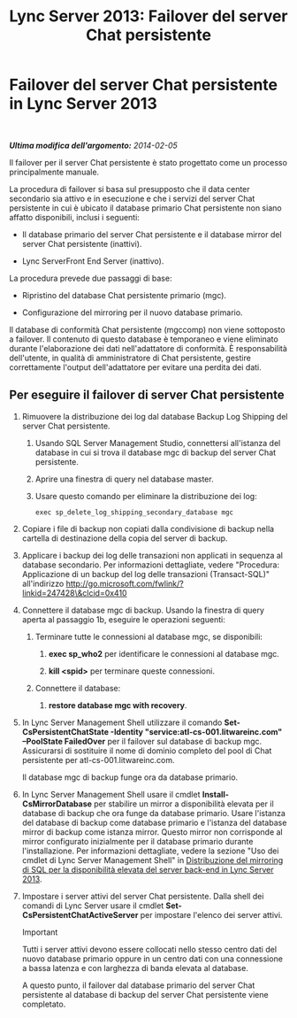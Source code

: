 ﻿---
title: 'Lync Server 2013: Failover del server Chat persistente'
TOCTitle: Failover del server Chat persistente
ms:assetid: 2cd79ffd-fee6-44ce-96cf-b98bf25e2690
ms:mtpsurl: https://technet.microsoft.com/it-it/library/JJ204772(v=OCS.15)
ms:contentKeyID: 49300042
ms.date: 08/24/2015
mtps_version: v=OCS.15
ms.translationtype: HT
---

# Failover del server Chat persistente in Lync Server 2013

 

_**Ultima modifica dell'argomento:** 2014-02-05_

Il failover per il server Chat persistente è stato progettato come un processo principalmente manuale.

La procedura di failover si basa sul presupposto che il data center secondario sia attivo e in esecuzione e che i servizi del server Chat persistente in cui è ubicato il database primario Chat persistente non siano affatto disponibili, inclusi i seguenti:

  - Il database primario del server Chat persistente e il database mirror del server Chat persistente (inattivi).

  - Lync ServerFront End Server (inattivo).

La procedura prevede due passaggi di base:

  - Ripristino del database Chat persistente primario (mgc).

  - Configurazione del mirroring per il nuovo database primario.

Il database di conformità Chat persistente (mgccomp) non viene sottoposto a failover. Il contenuto di questo database è temporaneo e viene eliminato durante l'elaborazione dei dati nell'adattatore di conformità. È responsabilità dell'utente, in qualità di amministratore di Chat persistente, gestire correttamente l'output dell'adattatore per evitare una perdita dei dati.

## Per eseguire il failover di server Chat persistente

1.  Rimuovere la distribuzione dei log dal database Backup Log Shipping del server Chat persistente.
    
    1.  Usando SQL Server Management Studio, connettersi all'istanza del database in cui si trova il database mgc di backup del server Chat persistente.
    
    2.  Aprire una finestra di query nel database master.
    
    3.  Usare questo comando per eliminare la distribuzione dei log:
        
            exec sp_delete_log_shipping_secondary_database mgc

2.  Copiare i file di backup non copiati dalla condivisione di backup nella cartella di destinazione della copia del server di backup.

3.  Applicare i backup dei log delle transazioni non applicati in sequenza al database secondario. Per informazioni dettagliate, vedere "Procedura: Applicazione di un backup del log delle transazioni (Transact-SQL)" all'indirizzo http://go.microsoft.com/fwlink/?linkid=247428\&clcid=0x410

4.  Connettere il database mgc di backup. Usando la finestra di query aperta al passaggio 1b, eseguire le operazioni seguenti:
    
    1.  Terminare tutte le connessioni al database mgc, se disponibili:
        
        1.  **exec sp\_who2** per identificare le connessioni al database mgc.
        
        2.  **kill \<spid\>** per terminare queste connessioni.
    
    2.  Connettere il database:
        
        1.  **restore database mgc with recovery**.

5.  In Lync Server Management Shell utilizzare il comando **Set-CsPersistentChatState -Identity "service:atl-cs-001.litwareinc.com" –PoolState FailedOver** per il failover sul database di backup mgc. Assicurarsi di sostituire il nome di dominio completo del pool di Chat persistente per atl-cs-001.litwareinc.com.
    
    Il database mgc di backup funge ora da database primario.

6.  In Lync Server Management Shell usare il cmdlet **Install-CsMirrorDatabase** per stabilire un mirror a disponibilità elevata per il database di backup che ora funge da database primario. Usare l'istanza del database di backup come database primario e l'istanza del database mirror di backup come istanza mirror. Questo mirror non corrisponde al mirror configurato inizialmente per il database primario durante l'installazione. Per informazioni dettagliate, vedere la sezione "Uso dei cmdlet di Lync Server Management Shell" in [Distribuzione del mirroring di SQL per la disponibilità elevata del server back-end in Lync Server 2013](lync-server-2013-deploying-sql-mirroring-for-back-end-server-high-availability.md).

7.  Impostare i server attivi del server Chat persistente. Dalla shell dei comandi di Lync Server usare il cmdlet **Set-CsPersistentChatActiveServer** per impostare l'elenco dei server attivi.
    
    > [!IMPORTANT]  
    > Tutti i server attivi devono essere collocati nello stesso centro dati del nuovo database primario oppure in un centro dati con una connessione a bassa latenza e con larghezza di banda elevata al database.    
    
    A questo punto, il failover dal database primario del server Chat persistente al database di backup del server Chat persistente viene completato.

